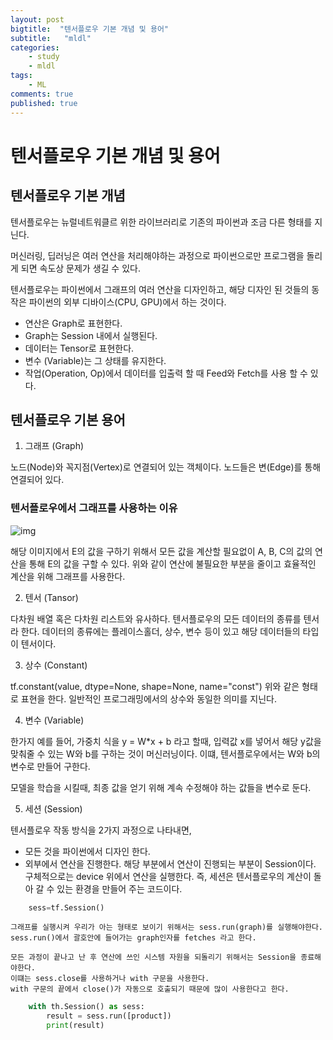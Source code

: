 ```yaml
---
layout: post
bigtitle:  "텐서플로우 기본 개념 및 용어"
subtitle:   "mldl"
categories:
    - study
    - mldl
tags:
    - ML
comments: true
published: true
---
```

# 텐서플로우 기본 개념 및 용어

## 텐서플로우 기본 개념

텐서플로우는 뉴럴네트워클르 위한 라이브러리로 기존의 파이썬과 조금 다른 형태를 지닌다.

머신러링, 딥러닝은 여러 연산을 처리해야하는 과정으로 파이썬으로만 프로그램을 돌리게 되면 속도상 문제가 생길 수 있다.

텐서플로우는 파이썬에서 그래프의 여러 연산을 디자인하고, 해당 디자인 된 것들의 동작은 파이썬의 외부 디바이스(CPU, GPU)에서 하는 것이다.


 - 연산은 Graph로 표현한다.
 - Graph는 Session 내에서 실행된다.
 - 데이터는 Tensor로 표현한다.
 - 변수 (Variable)는 그 상태를 유지한다.
 - 작업(Operation, Op)에서 데이터를 입출력 할 때 Feed와 Fetch를 사용 할 수 있다.

 ## 텐서플로우 기본 용어

 1. 그래프 (Graph)

 노드(Node)와 꼭지점(Vertex)로 연결되어 있는 객체이다.
 노드들은 변(Edge)를 통해 연결되어 있다.

 ### 텐서플로우에서 그래프를 사용하는 이유

![img](https://user-images.githubusercontent.com/33407161/234842023-14c02476-68b1-4ff1-ac1b-0a3fc0ac3d96.png)

해당 이미지에서 E의 값을 구하기 위해서 모든 값을 계산할 필요없이
A, B, C의 값의 연산을 통해 E의 값을 구할 수 있다.
위와 같이 연산에 불필요한 부분을 줄이고 효율적인 계산을 위해 그래프를 사용한다.

2. 텐서 (Tansor)

다차원 배열 혹은 다차원 리스트와 유사하다.
텐서플로우의 모든 데이터의 종류를 텐서라 한다.
데이터의 종류에는 플레이스홀더, 상수, 변수 등이 있고 해당 데이터들의 타입이 텐서이다.

3. 상수 (Constant)

tf.constant(value, dtype=None, shape=None, name="const")
위와 같은 형태로 표현을 한다.
일반적인 프로그래밍에서의 상수와 동일한 의미를 지닌다.

4. 변수 (Variable)

한가지 예를 들어, 가중치 식을 y = W*x + b 라고 할때,
입력값 x를 넣어서 해당 y값을 맞춰줄 수 있는 W와 b를 구하는 것이 머신러닝이다.
이떄, 텐서플로우에서는 W와 b의 변수로 만들어 구한다.

모델을 학습을 시킬때, 최종 값을 얻기 위해 계속 수정해야 하는 값들을 변수로 둔다.

5. 세션 (Session)

텐서플로우 작동 방식을 2가지 과정으로 나타내면,

 - 모든 것을 파이썬에서 디자인 한다.
 - 외부에서 연산을 진행한다.
    해당 부분에서 연산이 진행되는 부분이 Session이다.
    구체적으로는 device 위에서 연산을 실행한다.
    즉, 세션은 텐서플로우의 계산이 돌아 갈 수 있는 환경을 만들어 주는 코드이다.
```python
    sess=tf.Session()
```
    그래프를 실행시켜 우리가 아는 형태로 보이기 위해서는 sess.run(graph)를 실행해야한다.
    sess.run()에서 괄호안에 들어가는 graph인자를 fetches 라고 한다.

    모든 과정이 끝나고 난 후 연산에 쓰인 시스템 자원을 되돌리기 위해서는 Session을 종료해야한다.
    이떄는 sess.close를 사용하거나 with 구문을 사용한다.
    with 구문의 끝에서 close()가 자동으로 호출되기 때문에 많이 사용한다고 한다.

```python
    with th.Session() as sess:
        result = sess.run([product])
        print(result)
```


